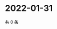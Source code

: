# 2022-01-31

共 0 条

<!-- BEGIN WEIBO -->
<!-- 最后更新时间 Mon Jan 31 2022 04:09:05 GMT+0800 (China Standard Time) -->

<!-- END WEIBO -->
